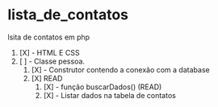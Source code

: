 # lista_de_contatos
lsita de contatos em php

1. [X] - HTML E CSS
1. [ ] - Classe pessoa.
    1. [X] - Construtor contendo a conexão com a database
    1. [X] READ
        1. [X] - função buscarDados() (READ) 
        1. [X] - Listar dados na tabela de contatos
